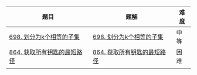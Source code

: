 | 题目                                                         | 题解                                                         | 难度 |
| ------------------------------------------------------------ | ------------------------------------------------------------ | ---- |
| [698. 划分为k个相等的子集](https://leetcode.cn/problems/partition-to-k-equal-sum-subsets/) | [698. 划分为k个相等的子集](https://github.com/ZonzeeLi/LeetCode/blob/master/index/691-700/698.%20%E5%88%92%E5%88%86%E4%B8%BAk%E4%B8%AA%E7%9B%B8%E7%AD%89%E7%9A%84%E5%AD%90%E9%9B%86.md) | 中等 |
| [864. 获取所有钥匙的最短路径](https://leetcode.cn/problems/shortest-path-to-get-all-keys/) | [864. 获取所有钥匙的最短路径](https://github.com/ZonzeeLi/LeetCode/blob/master/index/861-870/864.%20%E8%8E%B7%E5%8F%96%E6%89%80%E6%9C%89%E9%92%A5%E5%8C%99%E7%9A%84%E6%9C%80%E7%9F%AD%E8%B7%AF%E5%BE%84.md)                                                             | 困难 |
|                                                              |                                                              |      |

